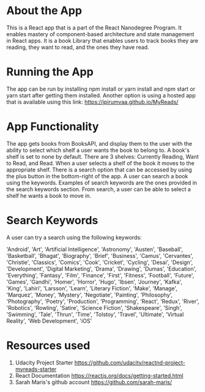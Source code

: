 # About the App
This is a React app that is a part of the React Nanodegree Program. It enables mastery of component-based architecture  and state management in React apps. 
It is a book Library that enables users to track books they are reading, they want to read, and the ones they have read.

# Running the App
The app can be run by installing npm install or yarn install and npm start or yarn start after getting them installed.
Another option is using a hosted app that is available using this link: https://jpirumvaa.github.io/MyReads/

# App Functionality

The app gets books from BooksAPI, and display them to the user with the ability to select which shelf a user wants the book to belong to. A book's shelf is set to none by default.
There are 3 shelves: Currently Reading, Want to Read, and Read. When a user selects a shelf of the book it moves to the appropriate shelf.
There is a search option that can be accessed by using the plus button in the bottom-right of the app. A user can search a book using the keywords. Examples of search keywords are the ones provided in the search keywords section.
From search, a user can be able to select a shelf he wants a book to move in.

# Search Keywords
A user can try a search using the following keywords:

'Android', 'Art', 'Artificial Intelligence', 'Astronomy', 'Austen', 'Baseball', 'Basketball', 'Bhagat', 'Biography', 'Brief', 'Business', 'Camus', 'Cervantes', 'Christie', 'Classics', 'Comics', 'Cook', 'Cricket', 'Cycling', 'Desai', 'Design', 'Development', 'Digital Marketing', 'Drama', 'Drawing', 'Dumas', 'Education', 'Everything', 'Fantasy', 'Film', 'Finance', 'First', 'Fitness', 'Football', 'Future', 'Games', 'Gandhi', 'Homer', 'Horror', 'Hugo', 'Ibsen', 'Journey', 'Kafka', 'King', 'Lahiri', 'Larsson', 'Learn', 'Literary Fiction', 'Make', 'Manage', 'Marquez', 'Money', 'Mystery', 'Negotiate', 'Painting', 'Philosophy', 'Photography', 'Poetry', 'Production', 'Programming', 'React', 'Redux', 'River', 'Robotics', 'Rowling', 'Satire', 'Science Fiction', 'Shakespeare', 'Singh', 'Swimming', 'Tale', 'Thrun', 'Time', 'Tolstoy', 'Travel', 'Ultimate', 'Virtual Reality', 'Web Development', 'iOS'
# Resources used
1. Udacity Project Starter https://github.com/udacity/reactnd-project-myreads-starter
2. React Documentation https://reactjs.org/docs/getting-started.html
3. Sarah Maris's github account https://github.com/sarah-maris/